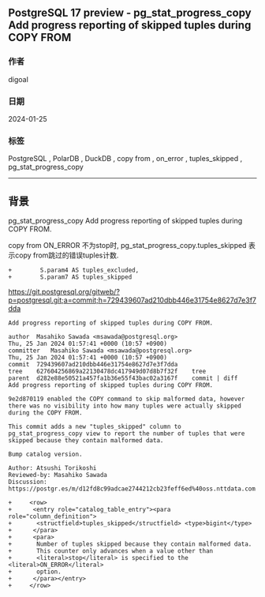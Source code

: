 ## PostgreSQL 17 preview - pg_stat_progress_copy Add progress reporting of skipped tuples during COPY FROM     
                                                    
### 作者                                                    
digoal                                                    
                                                    
### 日期                                                    
2024-01-25                                              
                                                    
### 标签                                                    
PostgreSQL , PolarDB , DuckDB , copy from , on_error , tuples_skipped , pg_stat_progress_copy              
                                                    
----                                                    
                                                    
## 背景     
pg_stat_progress_copy Add progress reporting of skipped tuples during COPY FROM.    
  
copy from ON_ERROR 不为stop时, pg_stat_progress_copy.tuples_skipped 表示copy from跳过的错误tuples计数.  
```  
+        S.param4 AS tuples_excluded,  
+        S.param7 AS tuples_skipped  
```  
  
  
https://git.postgresql.org/gitweb/?p=postgresql.git;a=commit;h=729439607ad210dbb446e31754e8627d7e3f7dda  
```  
Add progress reporting of skipped tuples during COPY FROM.   
  
author	Masahiko Sawada <msawada@postgresql.org>	  
Thu, 25 Jan 2024 01:57:41 +0000 (10:57 +0900)  
committer	Masahiko Sawada <msawada@postgresql.org>	  
Thu, 25 Jan 2024 01:57:41 +0000 (10:57 +0900)  
commit	729439607ad210dbb446e31754e8627d7e3f7dda  
tree	627604256869a22130478dc417949d07d8b7f32f	tree  
parent	d282e88e50521a457fa1b36e55f43bac02a3167f	commit | diff  
Add progress reporting of skipped tuples during COPY FROM.  
  
9e2d870119 enabled the COPY command to skip malformed data, however  
there was no visibility into how many tuples were actually skipped  
during the COPY FROM.  
  
This commit adds a new "tuples_skipped" column to  
pg_stat_progress_copy view to report the number of tuples that were  
skipped because they contain malformed data.  
  
Bump catalog version.  
  
Author: Atsushi Torikoshi  
Reviewed-by: Masahiko Sawada  
Discussion: https://postgr.es/m/d12fd8c99adcae2744212cb23feff6ed%40oss.nttdata.com  
```  
  
```  
+     <row>  
+      <entry role="catalog_table_entry"><para role="column_definition">  
+       <structfield>tuples_skipped</structfield> <type>bigint</type>  
+      </para>  
+      <para>  
+       Number of tuples skipped because they contain malformed data.  
+       This counter only advances when a value other than  
+       <literal>stop</literal> is specified to the <literal>ON_ERROR</literal>  
+       option.  
+      </para></entry>  
+     </row>  
```  
    
